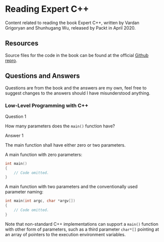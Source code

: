 # Reading Expert C++

Content related to reading the book Expert C++, written by Vardan Grigoryan and Shunhugang Wu, released by Packt in April 2020.

## Resources

Source files for the code in the book can be found at the official [Github repro](https://github.com/PacktPublishing/Expert-CPP).

## Questions and Answers

Questions are from the book and the answers are my own, feel free to suggest changes to the answers should I have misunderstood anything.

### Low-Level Programming with C++

Question 1

How many parameters does the `main()` function have?

Answer 1

The main function shall have either zero or two parameters.

A main function with zero parameters:

```cpp
int main()
{
    // Code omitted.
}
```

A main function with two parameters and the conventionally used parameter naming:

```cpp
int main(int argc, char *argv[])
{
    // Code omitted.
}
```

Note that non-standard C++ implementations can support a `main()` function with other form of parameters, such as a third parameter `char*[]` pointing at an array of pointers to the execution environment variables.
